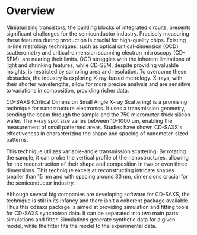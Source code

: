 # Overview


Miniaturizing transistors, the building blocks of integrated circuits, presents significant challenges for the semiconductor industry. Precisely measuring these features during production is crucial for high-quality chips. Existing in-line metrology techniques, such as optical critical-dimension (OCD) scatterometry and critical-dimension scanning electron microscopy (CD-SEM), are nearing their limits. OCD struggles with the inherent limitations of light and shrinking features, while CD-SEM, despite providing valuable insights, is restricted by sampling area and resolution. To overcome these obstacles, the industry is exploring X-ray-based metrology. X-rays, with their shorter wavelengths, allow for more precise analysis and are sensitive to variations in composition, providing richer data.


CD-SAXS (Critical Dimension Small Angle X-ray Scattering) is a promising technique for nanostructure electronics. It uses a transmission geometry, sending the beam through the sample and the 750 micrometer-thick silicon wafer. The x-ray spot size varies between 10-1000 μm, enabling the measurement of small patterned areas. Studies have shown CD-SAXS's effectiveness in characterizing the shape and spacing of nanometer-sized patterns.

This technique utilizes variable-angle transmission scattering. By rotating the sample, it can probe the vertical profile of the nanostructures, allowing for the reconstruction of their shape and composition in two or even three dimensions. This technique excels at reconstructing intricate shapes smaller than 15 nm and with spacing around 30 nm, dimensions crucial for the semiconductor industry.

Although several big companies are developing software for CD-SAXS, the technique is still in its infancy and there isn't a coherent package available. Thus this cdsaxs package is
aimed at providing simulation and fitting tools for CD-SAXS synchotron data. It can be separated into two main parts: simulations and fitter. Simulations generate synthetic data for a given model, while the fitter fits the model to the experimental data.  
